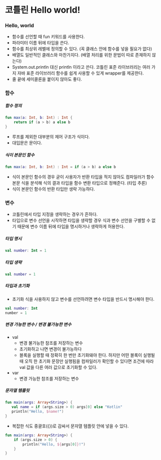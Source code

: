 # 코틀린 Hello world!

### Hello, world

- 함수를 선언할 때 fun 키워드를 사용한다.
- 파라미터 이름 뒤에 타입을 쓴다.
- 함수를 최상위 레벨에 정의할 수 있다. (꼭 클래스 안에 함수를 넣을 필요가 없다)
- 배열도 일반적인 클래스와 마찬가지다. (배열 처리를 위한 문법이 따로 존재하지 않는다)
- System.out.println 대신 println 이라고 쓴다. 코틀린 표준 라이브러리는 여러 가지 자바 표준 라이브러리 함수를 쉽게 사용할 수 있게 wrapper를 제공한다.
- 줄 끝에 세미콜론을 붙이지 않아도 좋다.

### 함수

##### 함수 정의
```kotlin
fun max(a: Int, b: Int) : Int {
    return if (a > b) a else b
}
```

- 루프를 제외한 대부분의 제어 구조가 식이다.
- 대입문은 문이다.

##### 식이 본문인 함수
```kotlin
fun max(a: Int, b: Int) : Int = if (a > b) a else b
``` 
- 식이 본문인 함수의 경우 굳이 사용자가 반환 타입을 적지 않아도 컴파일러가 함수 본문 식을 분석해 식의 결과 타입을 함수 변환 타입으로 정해준다. (타입 추론)
- 식이 본문인 함수의 반환 타입만 생략 가능하다.

### 변수

- 코틀린에서 타입 지정을 생략하는 경우가 흔하다.
- 타입으로 변수 선언을 시작하면 타입을 생략할 경우 식과 변수 선언을 구별할 수 없기 때문에 변수 이름 뒤에 타입을 명시하거나 생략하게 허용한다.

##### 타입 명시

```kotlin
val number: Int = 1
```

##### 타입 생략

```kotlin
val number = 1
```

##### 타입과 초기화

- 초기화 식을 사용하지 않고 변수를 선언하려면 변수 타입을 반드시 명시해야 한다.
 
```kotlin
val number: Int
number = 1
```

##### 변경 가능한 변수 / 변경 불가능한 변수

- val
    - 변경 불가능한 참조를 저장하는 변수
    - 초기화하고 나면 변경이 불가능하다
    - 블록을 실행할 때 정확히 한 번만 초기화돼야 한다. 하지만 어떤 블록이 실행될 때 오직 한 초기화 문장만 실행됨을 컴파일러가 확인할 수 있다면 조건에 따라 val 값을 다른 여러 값으로 초기화할 수 있다.
- var
    - 변경 가능한 참조를 저장하는 변수
 
 ##### 문자열 템플릿
 
 ```kotlin
fun main(args: Array<String>) {
    val name = if (args.size > 0) args[0] else "Kotlin"
    println("Hello, $name!")
}
```

- 복잡한 식도 중괄호({})로 감싸서 문자열 템플릿 안에 넣을 수 있다.
```kotlin
fun main(args: Array<String>) {
    if (args.size > 0) {
        println("Hello, ${args[0]}!")
    }
}
```